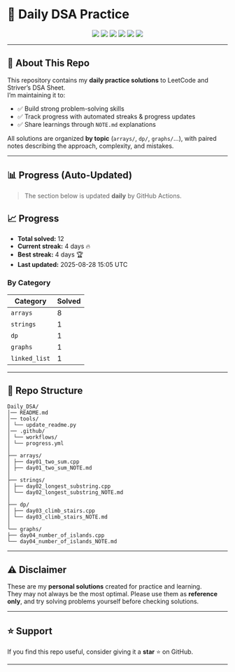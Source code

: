# 🚀 Daily DSA Practice  

<p align="center">
  <img src="https://img.shields.io/badge/Problems%20Solved-12-blue?logo=leetcode&style=for-the-badge" />
  <img src="https://img.shields.io/badge/Language-C++17-orange?style=for-the-badge" />
  <img src="https://img.shields.io/github/actions/workflow/status/ikrishanaa/Daily_DSA/progress.yml?label=Auto%20Update&style=for-the-badge" />
  <img src="https://img.shields.io/github/last-commit/ikrishanaa/Daily_DSA?style=for-the-badge" />
  <img src="https://komarev.com/ghpvc/?username=ikrishanaa&label=Profile%20Views&color=0e75b6&style=for-the-badge" />
  <img src="https://img.shields.io/github/stars/ikrishanaa/Daily_DSA?style=for-the-badge" />
</p>

---

## 📌 About This Repo  
This repository contains my **daily practice solutions** to LeetCode and Striver’s DSA Sheet.  
I’m maintaining it to:  
- ✅ Build strong problem-solving skills  
- ✅ Track progress with automated streaks & progress updates  
- ✅ Share learnings through `NOTE.md` explanations  

All solutions are organized **by topic** (`arrays/`, `dp/`, `graphs/`…), with paired notes describing the approach, complexity, and mistakes.  

---

## 📊 Progress (Auto-Updated)  
> The section below is updated **daily** by GitHub Actions.  

<!-- PROGRESS:START -->

## 📈 Progress
- **Total solved:** 12
- **Current streak:** 4 days 🔥
- **Best streak:** 4 days 🏆
- **Last updated:** 2025-08-28 15:05 UTC

### By Category
| Category | Solved |
|----------|--------|
| `arrays` | 8 |
| `strings` | 1 |
| `dp` | 1 |
| `graphs` | 1 |
| `linked_list` | 1 |


<!-- PROGRESS:END -->

---

## 📂 Repo Structure  
```
Daily_DSA/
│── README.md
│── tools/
│ └── update_readme.py
│── .github/
│ └── workflows/
│ └── progress.yml
│
├── arrays/
│ ├── day01_two_sum.cpp
│ ├── day01_two_sum_NOTE.md
│
├── strings/
│ ├── day02_longest_substring.cpp
│ └── day02_longest_substring_NOTE.md
│
├── dp/
│ ├── day03_climb_stairs.cpp
│ └── day03_climb_stairs_NOTE.md
│
└── graphs/
├── day04_number_of_islands.cpp
└── day04_number_of_islands_NOTE.md

```


---

## ⚠️ Disclaimer  
These are my **personal solutions** created for practice and learning.  
They may not always be the most optimal. Please use them as **reference only**, and try solving problems yourself before checking solutions.  

---

## ⭐ Support  
If you find this repo useful, consider giving it a **star** ⭐ on GitHub.  

---


